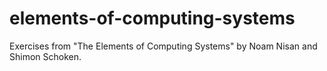 # elements-of-computing-systems
Exercises from "The Elements of Computing Systems" by Noam Nisan and Shimon Schoken.
